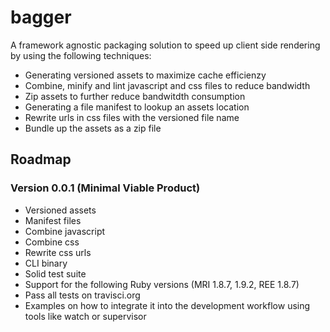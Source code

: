 # bagger

A framework agnostic packaging solution to speed up client side
rendering by using the following techniques:

* Generating versioned assets to maximize cache efficienzy
* Combine, minify and lint javascript and css files to reduce bandwidth
* Zip assets to further reduce bandwitdth consumption
* Generating a file manifest to lookup an assets location
* Rewrite urls in css files with the versioned file name
* Bundle up the assets as a zip file

## Roadmap

### Version 0.0.1 (Minimal Viable Product)

* Versioned assets
* Manifest files
* Combine javascript
* Combine css
* Rewrite css urls
* CLI binary
* Solid test suite
* Support for the following Ruby versions (MRI 1.8.7, 1.9.2, REE 1.8.7)
* Pass all tests on travisci.org
* Examples on how to integrate it into the development workflow using
  tools like watch or supervisor
